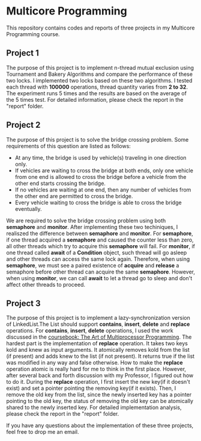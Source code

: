 ﻿# Multicore Programming
This repository contains codes and reports of three projects in my Multicore Programming course.

## Project 1
The purpose of this project is to implement n-thread mutual exclusion using Tournament and Bakery Algorithms and compare the performance of these two locks. I implemented two locks based on these two algorithms. I tested each thread with **100000** operations, thread quantity varies from **2 to 32**. The experiment runs 5 times and the results are based on the average of the 5 times test. For detailed information, please check the report in the "report" folder.

## Project 2
The purpose of this project is to solve the bridge crossing problem. Some requirements of this question are listed as follows:

  - At any time, the bridge is used by vehicle(s) traveling in one direction only.
  - If vehicles are waiting to cross the bridge at both ends, only one vehicle from one end is allowed to cross the bridge before a vehicle from the other end starts crossing the bridge.
  - If no vehicles are waiting at one end, then any number of vehicles from the other end are permitted to cross the bridge.
  - Every vehicle waiting to cross the bridge is able to cross the bridge eventually.

We are required to solve the bridge crossing problem using both **semaphore** and **monitor**. After implementing these two techiniques, I realiszed the difference between **semaphore** and **monitor**. For **semaphore**, if one thread acquired a **semaphore** and caused the counter less than zero, all other threads which try to acquire this **semaphore** will fail. For **monitor**, if one thread called **await** of a **Condition** object, such thread will go asleep and other threads can access the same lock again. Therefore, when using **semaphore**, we must see a paired existence of **acquire** and **release** a semaphore before other thread can acquire the same **semaphore**. However, when using **monitor**, we can call **await** to let a thread go to sleep and don't affect other threads to proceed.

## Project 3
The purpose of this project is to implement a lazy-synchronization version of LinkedList.The List should support **contains**, **insert**, **delete** and **replace** operations. For **contains**, **insert**, **delete** operations, I used the work discussed in the [coursebook: The Art of Multiprocessor Programming](https://www.amazon.com/Art-Multiprocessor-Programming-Revised-Reprint/dp/0123973376/ref=sr_1_1?ie=UTF8&qid=1546057286&sr=8-1&keywords=The+Art+of+Multiprocessor+Programming).
The hardest part is the implementation of **replace** operation. It takes two keys kold and knew as input arguments. It atomically removes kold from the list (if present) and adds knew to the list (if not present). It returns true if the list was modified in any way and false otherwise. How to make the **replace** operation atomic is really hard for me to think in the first place. However, after several back and forth discussion with my Professor, I figured out how to do it. During the **replace** operation, I first insert the new key(if it doesn't exist) and set a pointer pointing the removing key(if it exists). Then, I remove the old key from the list, since the newly inserted key has a pointer pointing to the old key, the status of removing the old key can be atomically shared to the newly inserted key. For detailed implementation analysis, please check the report in the "report" folder.

If you have any questions about the implementation of these three projects, feel free to drop me an email.
  


